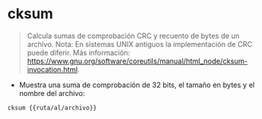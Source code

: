# cksum

> Calcula sumas de comprobación CRC y recuento de bytes de un archivo.
> Nota: En sistemas UNIX antiguos la implementación de CRC puede diferir.
> Más información: <https://www.gnu.org/software/coreutils/manual/html_node/cksum-invocation.html>.

- Muestra una suma de comprobación de 32 bits, el tamaño en bytes y el nombre del archivo:

`cksum {{ruta/al/archivo}}`
